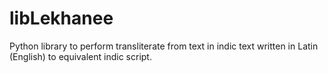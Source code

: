 libLekhanee
===========

Python library to perform transliterate from text in indic text written in Latin (English) to equivalent indic script.
